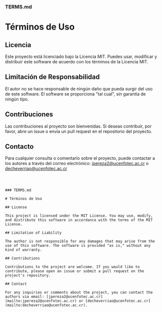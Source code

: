 ### TERMS.md

# Términos de Uso

## Licencia

Este proyecto está licenciado bajo la Licencia MIT. Puedes usar, modificar y distribuir este software de acuerdo con los términos de la Licencia MIT.

## Limitación de Responsabilidad

El autor no se hace responsable de ningún daño que pueda surgir del uso de este software. El software se proporciona "tal cual", sin garantía de ningún tipo.

## Contribuciones

Las contribuciones al proyecto son bienvenidas. Si deseas contribuir, por favor, abre un issue o envía un pull request en el repositorio del proyecto.

## Contacto

Para cualquier consulta o comentario sobre el proyecto, puede contactar a los autores a través del correo electrónico: [jpereza2@ucenfotec.ac.cr](mailto:jpereza2@ucenfotec.ac.cr) o [decheverriao@ucenfotec.ac.cr](mailto:decheverriao@ucenfotec.ac.cr)
```



### TERMS.md

# Términos de Uso

## License

This project is licensed under the MIT License. You may use, modify, and distribute this software in accordance with the terms of the MIT License.

## Limitation of Liability

The author is not responsible for any damages that may arise from the use of this software. The software is provided "as is," without any kind of warranty.

## Contributions

Contributions to the project are welcome. If you would like to contribute, please open an issue or submit a pull request on the project's repository.

## Contact

For any inquiries or comments about the project, you can contact the authors via email: [jpereza2@ucenfotec.ac.cr](mailto:jpereza2@ucenfotec.ac.cr) or [decheverriao@ucenfotec.ac.cr](mailto:decheverriao@ucenfotec.ac.cr).

```